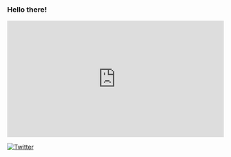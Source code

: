 ### Hello there!

<div style="width:100%;height:0;padding-bottom:54%;position:relative;"><iframe src="https://giphy.com/embed/3ornk57KwDXf81rjWM" width="100%" height="100%" style="position:absolute" frameBorder="0" class="giphy-embed" allowFullScreen></iframe></div><p><a href="https://giphy.com/gifs/starwars-movie-star-wars-3ornk57KwDXf81rjWM"></a></p>

<a href="https://twitter.com/ashdev_me"><img src="https://img.shields.io/twitter/follow/ashdev_me?label=Twitter&style=social" alt="Twitter"></a>
<!--
**divyanshu-vashishth/divyanshu-vashishth** is a ✨ _special_ ✨ repository because its `README.md` (this file) appears on your GitHub profile.

Here are some ideas to get you started:

- 🔭 I’m currently working on ...
- 🌱 I’m currently learning ...
- 👯 I’m looking to collaborate on ...
- 🤔 I’m looking for help with ...
- 💬 Ask me about ...
- 📫 How to reach me: ...
- 😄 Pronouns: ...
- ⚡ Fun fact: ...
-->
